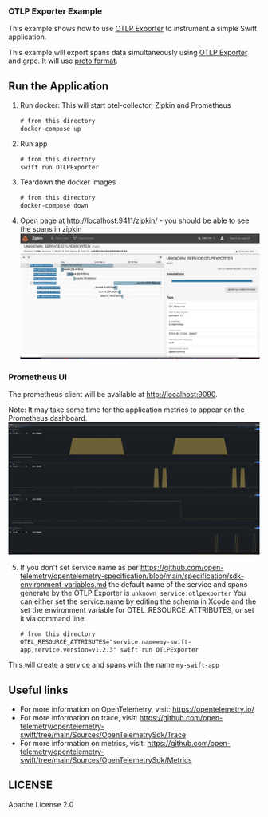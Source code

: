 ### OTLP Exporter Example

This example shows how to use [OTLP Exporter](https://github.com/open-telemetry/opentelemetry-swift/tree/main/Sources/Exporters/OpenTelemetryProtocol) to instrument a simple Swift application.

This example will export spans data simultaneously using [OTLP Exporter ](https://github.com/open-telemetry/opentelemetry-swift/tree/main/Sources/Exporters/OpenTelemetryProtocol) and grpc. It will use [proto format](https://github.com/open-telemetry/opentelemetry-proto).


## Run the Application

1. Run docker: This will start otel-collector, Zipkin and Prometheus

    ```shell script
    # from this directory
    docker-compose up
    ```

2. Run  app

    ```shell script
    # from this directory
    swift run OTLPExporter
    ```

3. Teardown the docker images

    ```shell script
    # from this directory
    docker-compose down
    ```

4. Open page at <http://localhost:9411/zipkin/> -  you should be able to see the spans in zipkin
![Screenshot of the running example](images/zipkin-spans.png)

### Prometheus UI

The prometheus client will be available at <http://localhost:9090>.

Note: It may take some time for the application metrics to appear on the Prometheus dashboard.
![Screenshot of the running example](images/prometheus-metrics.png)

5. If you don't set service.name as per https://github.com/open-telemetry/opentelemetry-specification/blob/main/specification/sdk-environment-variables.md the default name of the service and spans generate by the OTLP Exporter is `unknown_service:otlpexporter` You can either set the service.name by editing the schema in Xcode and the set the environment variable for OTEL_RESOURCE_ATTRIBUTES, or set it via command line:

    ```shell script
    # from this directory
    OTEL_RESOURCE_ATTRIBUTES="service.name=my-swift-app,service.version=v1.2.3" swift run OTLPExporter
    ```
This will create a service and spans with the name `my-swift-app`

## Useful links

- For more information on OpenTelemetry, visit: <https://opentelemetry.io/>
- For more information on trace, visit: <https://github.com/open-telemetry/opentelemetry-swift/tree/main/Sources/OpenTelemetrySdk/Trace>
- For more information on metrics, visit: <https://github.com/open-telemetry/opentelemetry-swift/tree/main/Sources/OpenTelemetrySdk/Metrics>

## LICENSE

Apache License 2.0
